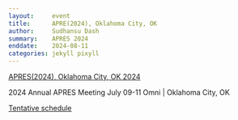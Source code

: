 ```yaml
---
layout:     event
title:      APRE(2024), Oklahoma City, OK 
author:     Sudhansu Dash
summary:    APRES 2024
enddate:    2024-08-11
categories: jekyll pixyll
---
```


[APRES(2024), Oklahoma City, OK 2024](https://apresinc.com/meetings/apres-annual-meeting)

2024 Annual APRES Meeting
July 09-11
Omni | Oklahoma City, OK

[Tentative schedule](https://apresinc.com/images/2024Meeting/2024_APRES_Tentative_Schedule.pdf)


